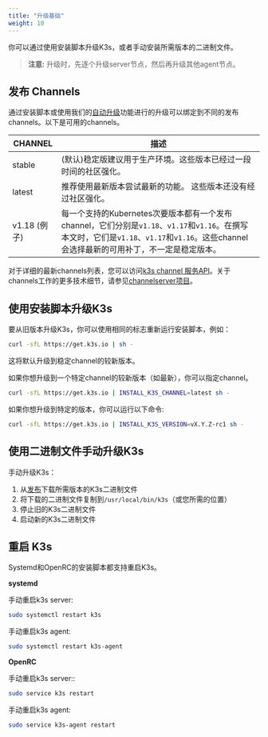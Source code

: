 ```yaml
---
title: "升级基础"
weight: 10
---
```


你可以通过使用安装脚本升级K3s，或者手动安装所需版本的二进制文件。

>**注意:** 升级时，先逐个升级server节点，然后再升级其他agent节点。

## 发布 Channels

通过安装脚本或使用我们的[自动升级](/docs/k3s/upgrades/automated/_index)功能进行的升级可以绑定到不同的发布channels。以下是可用的channels。

| CHANNEL |   描述  |
|---------------|---------|
|      stable     | (默认)稳定版建议用于生产环境。这些版本已经过一段时间的社区强化。 |
|      latest      | 推荐使用最新版本尝试最新的功能。 这些版本还没有经过社区强化。 |
|      v1.18 (例子)      | 每一个支持的Kubernetes次要版本都有一个发布channel，它们分别是`v1.18`、`v1.17`和`v1.16`。在撰写本文时，它们是`v1.18`、`v1.17`和`v1.16`。这些channel会选择最新的可用补丁，不一定是稳定版本。 |

对于详细的最新channels列表，您可以访问[k3s channel 服务API](https://update.k3s.io/v1-release/channels)。关于channels工作的更多技术细节，请参见[channelserver项目](https://github.com/rancher/channelserver)。

## 使用安装脚本升级K3s

要从旧版本升级K3s，你可以使用相同的标志重新运行安装脚本，例如：

```sh
curl -sfL https://get.k3s.io | sh -
```
这将默认升级到稳定channel的较新版本。

如果你想升级到一个特定channel的较新版本（如最新），你可以指定channel。
```sh
curl -sfL https://get.k3s.io | INSTALL_K3S_CHANNEL=latest sh -
```

如果你想升级到特定的版本，你可以运行以下命令:

```sh
curl -sfL https://get.k3s.io | INSTALL_K3S_VERSION=vX.Y.Z-rc1 sh -
```

## 使用二进制文件手动升级K3s

手动升级K3s：

1. 从[发布](https://github.com/rancher/k3s/releases)下载所需版本的K3s二进制文件
2. 将下载的二进制文件复制到`/usr/local/bin/k3s`（或您所需的位置）
3. 停止旧的K3s二进制文件
4. 启动新的K3s二进制文件

## 重启 K3s

Systemd和OpenRC的安装脚本都支持重启K3s。

**systemd**

手动重启k3s server:
```sh
sudo systemctl restart k3s
```

手动重启k3s agent:
```sh
sudo systemctl restart k3s-agent
```

**OpenRC**

手动重启k3s server::
```sh
sudo service k3s restart
```

手动重启k3s agent:
```sh
sudo service k3s-agent restart
```
